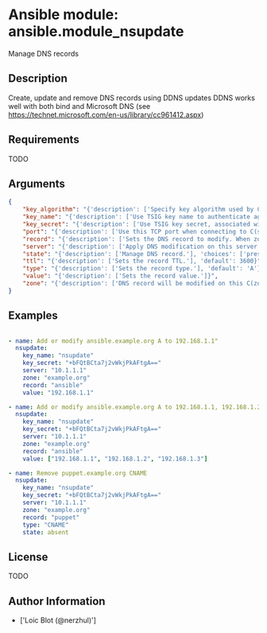 # Ansible module: ansible.module_nsupdate


Manage DNS records

## Description

Create, update and remove DNS records using DDNS updates
DDNS works well with both bind and Microsoft DNS (see https://technet.microsoft.com/en-us/library/cc961412.aspx)

## Requirements

TODO

## Arguments

``` json
{
    "key_algorithm": "{'description': ['Specify key algorithm used by C(key_secret).'], 'choices': ['HMAC-MD5.SIG-ALG.REG.INT', 'hmac-md5', 'hmac-sha1', 'hmac-sha224', 'hmac-sha256', 'hmac-sha384', 'hmac-sha512'], 'default': 'hmac-md5'}",
    "key_name": "{'description': ['Use TSIG key name to authenticate against DNS C(server)']}",
    "key_secret": "{'description': ['Use TSIG key secret, associated with C(key_name), to authenticate against C(server)']}",
    "port": "{'description': ['Use this TCP port when connecting to C(server).'], 'default': 53, 'version_added': 2.5}",
    "record": "{'description': ['Sets the DNS record to modify. When zone is omitted this has to be absolute (ending with a dot).'], 'required': True}",
    "server": "{'description': ['Apply DNS modification on this server.'], 'required': True}",
    "state": "{'description': ['Manage DNS record.'], 'choices': ['present', 'absent'], 'default': 'present'}",
    "ttl": "{'description': ['Sets the record TTL.'], 'default': 3600}",
    "type": "{'description': ['Sets the record type.'], 'default': 'A'}",
    "value": "{'description': ['Sets the record value.']}",
    "zone": "{'description': ['DNS record will be modified on this C(zone).', 'When omitted DNS will be queried to attempt finding the correct zone.', 'Starting with Ansible 2.7 this parameter is optional.']}",
}
```

## Examples


``` yaml

- name: Add or modify ansible.example.org A to 192.168.1.1"
  nsupdate:
    key_name: "nsupdate"
    key_secret: "+bFQtBCta7j2vWkjPkAFtgA=="
    server: "10.1.1.1"
    zone: "example.org"
    record: "ansible"
    value: "192.168.1.1"

- name: Add or modify ansible.example.org A to 192.168.1.1, 192.168.1.2 and 192.168.1.3"
  nsupdate:
    key_name: "nsupdate"
    key_secret: "+bFQtBCta7j2vWkjPkAFtgA=="
    server: "10.1.1.1"
    zone: "example.org"
    record: "ansible"
    value: ["192.168.1.1", "192.168.1.2", "192.168.1.3"]

- name: Remove puppet.example.org CNAME
  nsupdate:
    key_name: "nsupdate"
    key_secret: "+bFQtBCta7j2vWkjPkAFtgA=="
    server: "10.1.1.1"
    zone: "example.org"
    record: "puppet"
    type: "CNAME"
    state: absent

```

## License

TODO

## Author Information
  - ['Loic Blot (@nerzhul)']
